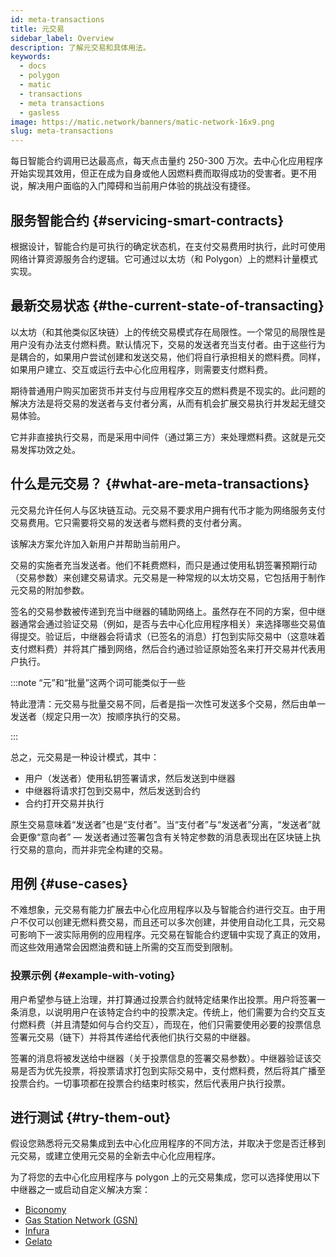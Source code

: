 ```yaml
---
id: meta-transactions
title: 元交易
sidebar_label: Overview
description: 了解元交易和具体用法。
keywords:
  - docs
  - polygon
  - matic
  - transactions
  - meta transactions
  - gasless
image: https://matic.network/banners/matic-network-16x9.png
slug: meta-transactions
---
```


每日智能合约调用已达最高点，每天点击量约 250-300 万次。去中心化应用程序开始实现其效用，但正在成为自身或他人因燃料费而取得成功的受害者。更不用说，解决用户面临的入门障碍和当前用户体验的挑战没有捷径。

## 服务智能合约 {#servicing-smart-contracts}

根据设计，智能合约是可执行的确定状态机，在支付交易费用时执行，此时可使用网络计算资源服务合约逻辑。它可通过以太坊（和 Polygon）上的燃料计量模式实现。

## 最新交易状态 {#the-current-state-of-transacting}

以太坊（和其他类似区块链）上的传统交易模式存在局限性。一个常见的局限性是用户没有办法支付燃料费。默认情况下，交易的发送者充当支付者。由于这些行为是耦合的，如果用户尝试创建和发送交易，他们将自行承担相关的燃料费。同样，如果用户建立、交互或运行去中心化应用程序，则需要支付燃料费。

期待普通用户购买加密货币并支付与应用程序交互的燃料费是不现实的。此问题的解决方法是将交易的发送者与支付者分离，从而有机会扩展交易执行并发起无缝交易体验。

它并非直接执行交易，而是采用中间件（通过第三方）来处理燃料费。这就是元交易发挥功效之处。

## 什么是元交易？ {#what-are-meta-transactions}

元交易允许任何人与区块链互动。元交易不要求用户拥有代币才能为网络服务支付交易费用。它只需要将交易的发送者与燃料费的支付者分离。

该解决方案允许加入新用户并帮助当前用户。

交易的实施者充当发送者。他们不耗费燃料，而只是通过使用私钥签署预期行动（交易参数）来创建交易请求。元交易是一种常规的以太坊交易，它包括用于制作元交易的附加参数。

签名的交易参数被传递到充当中继器的辅助网络上。虽然存在不同的方案，但中继器通常会通过验证交易（例如，是否与去中心化应用程序相关）来选择哪些交易值得提交。验证后，中继器会将请求（已签名的消息）打包到实际交易中（这意味着支付燃料费）并将其广播到网络，然后合约通过验证原始签名来打开交易并代表用户执行。

:::note “元”和“批量”这两个词可能类似于一些

特此澄清：元交易与批量交易不同，后者是指一次性可发送多个交易，然后由单一发送者（规定只用一次）按顺序执行的交易。

:::

总之，元交易是一种设计模式，其中：

* 用户（发送者）使用私钥签署请求，然后发送到中继器
* 中继器将请求打包到交易中，然后发送到合约
* 合约打开交易并执行

原生交易意味着“发送者”也是“支付者”。当“支付者”与“发送者”分离，“发送者”就会更像“意向者” — 发送者通过签署包含有关特定参数的消息表现出在区块链上执行交易的意向，而并非完全构建的交易。

## 用例 {#use-cases}

不难想象，元交易有能力扩展去中心化应用程序以及与智能合约进行交互。由于用户不仅可以创建无燃料费交易，而且还可以多次创建，并使用自动化工具，元交易可影响下一波实际用例的应用程序。元交易在智能合约逻辑中实现了真正的效用，而这些效用通常会因燃油费和链上所需的交互而受到限制。

### 投票示例 {#example-with-voting}

用户希望参与链上治理，并打算通过投票合约就特定结果作出投票。用户将签署一条消息，以说明用户在该特定合约中的投票决定。传统上，他们需要为合约交互支付燃料费（并且清楚如何与合约交互），而现在，他们只需要使用必要的投票信息签署元交易（链下）并将其传递给代表他们执行交易的中继器。

签署的消息将被发送给中继器（关于投票信息的签署交易参数）。中继器验证该交易是否为优先投票，将投票请求打包到实际交易中，支付燃料费，然后将其广播至投票合约。一切事项都在投票合约结束时核实，然后代表用户执行投票。

## 进行测试 {#try-them-out}

假设您熟悉将元交易集成到去中心化应用程序的不同方法，并取决于您是否迁移到元交易，或建立使用元交易的全新去中心化应用程序。

为了将您的去中心化应用程序与 polygon 上的元交易集成，您可以选择使用以下中继器之一或启动自定义解决方案：

* [Biconomy](https://docs.biconomy.io/products/enable-gasless-transactions)
* [Gas Station Network (GSN)](https://docs.opengsn.org/#ethereum-gas-station-network-gsn)
* [Infura](https://infura.io/product/ethereum/transactions-itx)
* [Gelato](https://docs.gelato.network/developer-products/gelato-relay-sdk)
